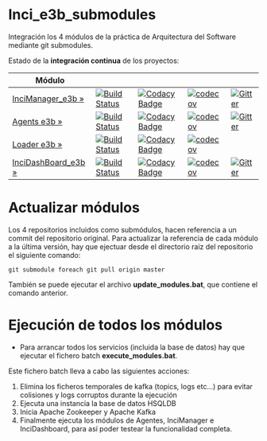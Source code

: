 # Inci_e3b_submodules
Integración los 4 módulos de la práctica de Arquitectura del Software mediante git submodules. 

Estado de la **integración continua** de los proyectos:

| Módulo | | | | |
|---------------------|---|---|---|---|
| [InciManager_e3b »](https://github.com/Arquisoft/InciManager_e3b/) | [![Build Status](https://travis-ci.org/Arquisoft/InciManager_e3b.svg?branch=master)](https://travis-ci.org/Arquisoft/InciManager_e3b) | [![Codacy Badge](https://api.codacy.com/project/badge/Grade/6b9e962e78224811933f6fc1025a2b3f)](https://www.codacy.com/app/TonyMarin/InciManager_e3b?utm_source=github.com&amp;utm_medium=referral&amp;utm_content=Arquisoft/InciManager_e3b&amp;utm_campaign=Badge_Grade)|[![codecov](https://codecov.io/gh/Arquisoft/InciManager_e3b/branch/master/graph/badge.svg)](https://codecov.io/gh/Arquisoft/InciManager_e3b) | [![Gitter](https://badges.gitter.im/Arquisoft/InciManager_e3b.svg)](https://gitter.im/Arquisoft/InciManager_e3b?utm_source=badge&utm_medium=badge&utm_campaign=pr-badge)
| [Agents e3b »](https://github.com/Arquisoft/Agents_e3b/) | [![Build Status](https://travis-ci.org/Arquisoft/Agents_e3b.svg?branch=master)](https://travis-ci.org/Arquisoft/Agents_e3b) | [![Codacy Badge](https://api.codacy.com/project/badge/Grade/52c0a7fa26854206a17e11d781bd421c)](https://www.codacy.com/app/jelabra/Agents_e3b?utm_source=github.com&amp;utm_medium=referral&amp;utm_content=Arquisoft/Agents_e3b&amp;utm_campaign=Badge_Grade)|[![codecov](https://codecov.io/gh/Arquisoft/Agents_e3b/branch/master/graph/badge.svg)](https://codecov.io/gh/Arquisoft/Agents_e3b) | [![Gitter](https://badges.gitter.im/Arquisoft/Agents_e3b.svg)](https://gitter.im/Arquisoft/Agents_e3b?utm_source=badge&utm_medium=badge&utm_campaign=pr-badge)
| [Loader e3b »](https://github.com/Arquisoft/Loader_e3b/) | [![Build Status](https://travis-ci.org/Arquisoft/Loader_e3b.svg?branch=master)](https://travis-ci.org/Arquisoft/Loader_e3b) | [![Codacy Badge](https://api.codacy.com/project/badge/Grade/6fad6fe134c1434cb0b9384d851821c8)](https://www.codacy.com/app/jelabra/Loader_e3b?utm_source=github.com&amp;utm_medium=referral&amp;utm_content=Arquisoft/Loader_e3b&amp;utm_campaign=Badge_Grade)|[![codecov](https://codecov.io/gh/Arquisoft/Loader_e3b/branch/master/graph/badge.svg)](https://codecov.io/gh/Arquisoft/Loader_e3b) |
| [InciDashBoard_e3b »](https://github.com/Arquisoft/InciDashboard_e3b/) | [![Build Status](https://travis-ci.org/Arquisoft/InciDashboard_e3b.svg?branch=master)](https://travis-ci.org/Arquisoft/InciDashboard_e3b) | [![Codacy Badge](https://api.codacy.com/project/badge/Grade/20f4862789f44608a8d6781dcacfda57)](https://www.codacy.com/app/UO252010/InciDashboard_e3b?utm_source=github.com&amp;utm_medium=referral&amp;utm_content=Arquisoft/InciDashboard_e3b&amp;utm_campaign=Badge_Grade) | [![codecov](https://codecov.io/gh/Arquisoft/InciDashboard_e3b/branch/master/graph/badge.svg)](https://codecov.io/gh/Arquisoft/InciDashboard_e3b) | [![Gitter](https://badges.gitter.im/Arquisoft/InciDashboard_e3b.svg)](https://gitter.im/inciDashboard_e3b/Lobby?utm_source=share-link&utm_medium=link&utm_campaign=share-link)

# Actualizar módulos
Los 4 repositorios incluidos como submódulos, hacen referencia a un commit del repositorio original. Para actualizar la referencia de cada módulo a la última versión, hay que ejectuar desde el directorio raiz del repositorio el siguiente comando:
```
git submodule foreach git pull origin master
```

También se puede ejecutar el archivo **update_modules.bat**, que contiene el comando anterior.

# Ejecución de todos los módulos
* Para arrancar todos los servicios (incluida la base de datos) hay que ejecutar el fichero batch **execute_modules.bat**. 

Este fichero batch lleva a cabo las siguientes acciones:
1. Elimina los ficheros temporales de kafka (topics, logs etc...) para evitar colisiones y logs corruptos durante la ejecución
2. Ejecuta una instancia la base de datos HSQLDB
3. Inicia Apache Zookeeper y Apache Kafka 
4. Finalmente ejecuta los módulos de Agentes, InciManager e InciDashboard, para así poder testear la funcionalidad completa.